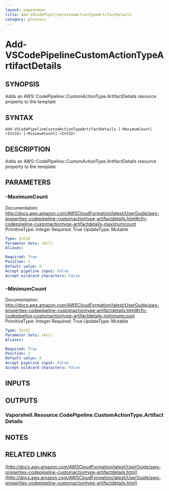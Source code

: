 ```yaml
---
layout: pagenodesc
title: Add-VSCodePipelineCustomActionTypeArtifactDetails
category: glossary
---
```


# Add-VSCodePipelineCustomActionTypeArtifactDetails

## SYNOPSIS
Adds an AWS::CodePipeline::CustomActionType.ArtifactDetails resource property to the template

## SYNTAX

```
Add-VSCodePipelineCustomActionTypeArtifactDetails [-MaximumCount] <Int32> [-MinimumCount] <Int32>
```

## DESCRIPTION
Adds an AWS::CodePipeline::CustomActionType.ArtifactDetails resource property to the template

## PARAMETERS

### -MaximumCount
Documentation: http://docs.aws.amazon.com/AWSCloudFormation/latest/UserGuide/aws-properties-codepipeline-customactiontype-artifactdetails.html#cfn-codepipeline-customactiontype-artifactdetails-maximumcount
PrimitiveType: Integer
Required: True
UpdateType: Mutable

```yaml
Type: Int32
Parameter Sets: (All)
Aliases: 

Required: True
Position: 1
Default value: 0
Accept pipeline input: False
Accept wildcard characters: False
```

### -MinimumCount
Documentation: http://docs.aws.amazon.com/AWSCloudFormation/latest/UserGuide/aws-properties-codepipeline-customactiontype-artifactdetails.html#cfn-codepipeline-customactiontype-artifactdetails-minimumcount
PrimitiveType: Integer
Required: True
UpdateType: Mutable

```yaml
Type: Int32
Parameter Sets: (All)
Aliases: 

Required: True
Position: 2
Default value: 0
Accept pipeline input: False
Accept wildcard characters: False
```

## INPUTS

## OUTPUTS

### Vaporshell.Resource.CodePipeline.CustomActionType.ArtifactDetails

## NOTES

## RELATED LINKS

[http://docs.aws.amazon.com/AWSCloudFormation/latest/UserGuide/aws-properties-codepipeline-customactiontype-artifactdetails.html](http://docs.aws.amazon.com/AWSCloudFormation/latest/UserGuide/aws-properties-codepipeline-customactiontype-artifactdetails.html)

